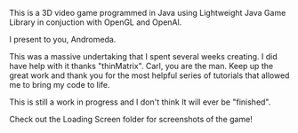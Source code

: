 This is a 3D video game programmed in Java using Lightweight Java Game Library in conjuction with OpenGL and OpenAl.

I present to you, Andromeda.

This was a massive undertaking that I spent several weeks creating. I did have help with it thanks "thinMatrix". 
Carl, you are the man. Keep up the great work and thank you for the most helpful series of tutorials that allowed me to bring my code to life. 

This is still a work in progress and I don't think It will ever be "finished".

Check out the Loading Screen folder for screenshots of the game!
